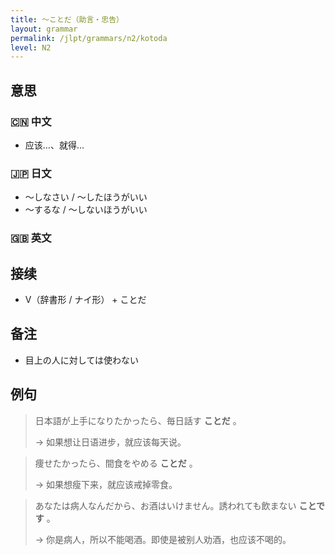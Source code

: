 ```yaml
---
title: 〜ことだ（助言・忠告）
layout: grammar
permalink: /jlpt/grammars/n2/kotoda
level: N2
---
```


## 意思

### 🇨🇳 中文

- 应该…、就得…

### 🇯🇵 日文

- 〜しなさい / 〜したほうがいい
- 〜するな / 〜しないほうがいい

### 🇬🇧 英文


## 接续

- V（辞書形 / ナイ形） + ことだ

## 备注

- 目上の人に対しては使わない

## 例句

> 日本語が上手になりたかったら、毎日話す **ことだ** 。
>
> → 如果想让日语进步，就应该每天说。

> 痩せたかったら、間食をやめる **ことだ** 。
>
> → 如果想瘦下来，就应该戒掉零食。

> あなたは病人なんだから、お酒はいけません。誘われても飲まない **ことです** 。
>
> → 你是病人，所以不能喝酒。即使是被别人劝酒，也应该不喝的。

